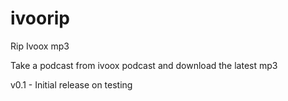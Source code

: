 # ivoorip
Rip Ivoox mp3


Take a podcast from ivoox podcast and download the latest mp3

v0.1 - Initial release on testing

